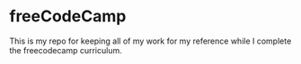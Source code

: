 # freeCodeCamp
This is my repo for keeping all of my work for my reference while I complete the freecodecamp curriculum.
